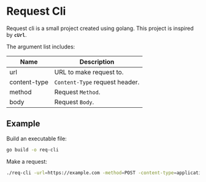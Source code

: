 # Request Cli

Request cli is a small project created using golang. This project is inspired by **`cUrl`**.

The argument list includes:

| Name         | Description                    |
| ------------ | ------------------------------ |
| url          | URL to make request to.        |
| content-type | `Content-Type` request header. |
| method       | Request `Method`.              |
| body         | Request `Body`.                |

## Example

Build an executable file:

```sh
go build -o req-cli
```

Make a request:

```sh
./req-cli -url=https://example.com -method=POST -content-type=application/json -body={"name":"john doe"}
```
